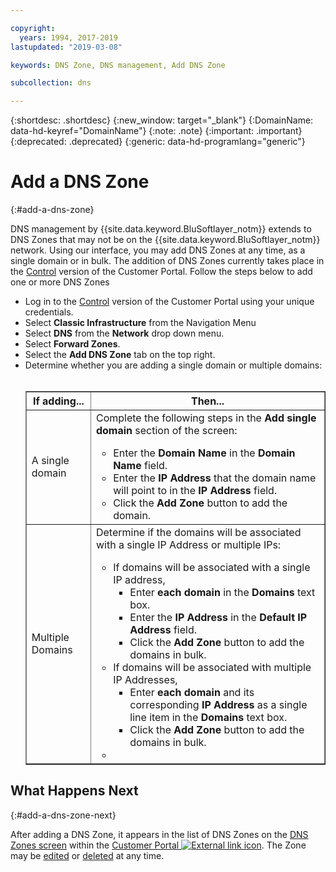 ```yaml
---

copyright:
  years: 1994, 2017-2019
lastupdated: "2019-03-08"

keywords: DNS Zone, DNS management, Add DNS Zone

subcollection: dns

---
```



{:shortdesc: .shortdesc}
{:new_window: target="_blank"}
{:DomainName: data-hd-keyref="DomainName"}
{:note: .note}
{:important: .important}
{:deprecated: .deprecated}
{:generic: data-hd-programlang="generic"}

# Add a DNS Zone
{:#add-a-dns-zone}

DNS management by {{site.data.keyword.BluSoftlayer_notm}} extends to DNS Zones that may not be on the {{site.data.keyword.BluSoftlayer_notm}} network. Using our interface, you may add DNS Zones at any time, as a single domain or in bulk. The addition of DNS Zones currently takes place in the [Control](https://control.softlayer.com/) version of the Customer Portal. Follow the steps below to add one or more DNS Zones

* Log in to the [Control](https://control.softlayer.com/) version of the Customer Portal using your unique credentials.
* Select **Classic Infrastructure** from the Navigation Menu
* Select **DNS** from the **Network** drop down menu.
* Select **Forward Zones**.
* Select the **Add DNS Zone** tab on the top right.
* Determine whether you are adding a single domain or multiple domains:<br> <br><table border="1"><tbody><tr><th>If adding...</th><th>Then...</th></tr><tr><td>A single domain</td><td>Complete the following steps in the <strong>Add single domain</strong> section of the screen:<br> <ul><li>Enter the <strong>Domain Name</strong> in the <strong>Domain Name</strong> field.</li><li>Enter the <strong>IP Address</strong> that the domain name will point to in the <strong>IP Address</strong> field.</li><li>Click the <strong>Add Zone</strong> button to add the domain.<br> </li></ul></td></tr><tr><td>Multiple Domains</td><td>Determine if the domains will be associated with a single IP Address or multiple IPs:<br> <p> </p><p> </p><p> </p><p> </p><ul><li>If domains will be associated with a single IP address,<ul><li>Enter <strong>each domain</strong> in the <strong>Domains</strong> text box.</li><li>Enter the <strong>IP Address</strong> in the <strong>Default IP Address</strong> field.</li><li>Click the <strong>Add Zone</strong> button to add the domains in bulk.</li></ul></li><li>If domains will be associated with multiple IP Addresses,<ul><li>Enter <strong>each domain</strong> and its corresponding <strong>IP Address</strong> as a single line item in the <strong>Domains</strong> text box.</li><li>Click the <strong>Add Zone</strong> button to add the domains in bulk.</li></ul></li><li> </li></ul></td></tr></tbody></table>

## What Happens Next
{:#add-a-dns-zone-next}

After adding a DNS Zone, it appears in the list of DNS Zones on the [DNS Zones screen](/docs/infrastructure/dns?topic=dns-use-the-dns-zones-screens) within the [Customer Portal ![External link icon](../../icons/launch-glyph.svg "External link icon")](https://{DomainName}/). The Zone may be [edited](/docs/infrastructure/dns?topic=dns-edit-a-dns-zone-record) or [deleted](/docs/infrastructure/dns?topic=dns-delete-a-dns-zone) at any time.


